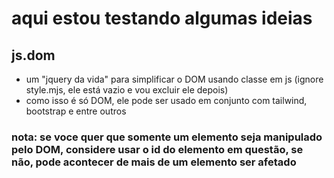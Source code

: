 # aqui estou testando algumas ideias 

## js.dom
* um "jquery da vida" para simplificar o DOM usando classe em js (ignore style.mjs, ele está vazio e vou excluir ele depois)
* como isso é só DOM, ele pode ser usado em conjunto com tailwind, bootstrap e entre outros

### nota: se voce quer que somente um elemento seja manipulado pelo DOM, considere usar o id do elemento em questão, se não, pode acontecer de mais de um elemento ser afetado
